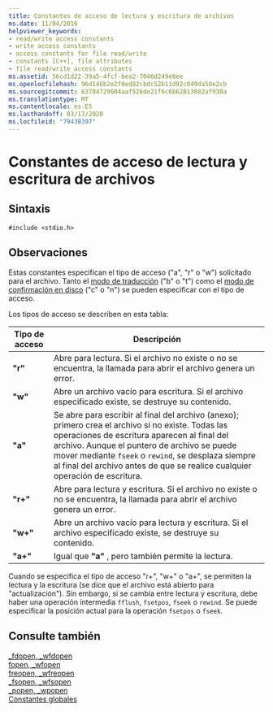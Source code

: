 ```yaml
---
title: Constantes de acceso de lectura y escritura de archivos
ms.date: 11/04/2016
helpviewer_keywords:
- read/write access constants
- write access constants
- access constants for file read/write
- constants [C++], file attributes
- file read/write access constants
ms.assetid: 56cd1d22-39a5-4fcf-bea2-7046d249e8ee
ms.openlocfilehash: 96d146b2e2f0ed82cbdc52b11d92c049da50e2cb
ms.sourcegitcommit: 63784729604aaf526de21f6c6b62813882af930a
ms.translationtype: MT
ms.contentlocale: es-ES
ms.lasthandoff: 03/17/2020
ms.locfileid: "79438397"
---
```

# <a name="file-readwrite-access-constants"></a>Constantes de acceso de lectura y escritura de archivos

## <a name="syntax"></a>Sintaxis

```
#include <stdio.h>
```

## <a name="remarks"></a>Observaciones

Estas constantes especifican el tipo de acceso ("a", "r" o "w") solicitado para el archivo. Tanto el [modo de traducción](../c-runtime-library/file-translation-constants.md) ("b" o "t") como el [modo de confirmación en disco](../c-runtime-library/commit-to-disk-constants.md) ("c" o "n") se pueden especificar con el tipo de acceso.

Los tipos de acceso se describen en esta tabla:

|Tipo de acceso|Descripción|
|----------|----------------|
|**"r"**|Abre para lectura. Si el archivo no existe o no se encuentra, la llamada para abrir el archivo genera un error.|
|**"w"**|Abre un archivo vacío para escritura. Si el archivo especificado existe, se destruye su contenido.|
|**"a"**|Se abre para escribir al final del archivo (anexo); primero crea el archivo si no existe. Todas las operaciones de escritura aparecen al final del archivo. Aunque el puntero de archivo se puede mover mediante `fseek` o `rewind`, se desplaza siempre al final del archivo antes de que se realice cualquier operación de escritura. |
|**"r+"**|Abre para lectura y escritura. Si el archivo no existe o no se encuentra, la llamada para abrir el archivo genera un error.|
|**"w+"**|Abre un archivo vacío para lectura y escritura. Si el archivo especificado existe, se destruye su contenido.|
|**"a+"**|Igual que **"a"** , pero también permite la lectura.|

Cuando se especifica el tipo de acceso "r+", "w+" o "a+", se permiten la lectura y la escritura (se dice que el archivo está abierto para "actualización"). Sin embargo, si se cambia entre lectura y escritura, debe haber una operación intermedia `fflush`, `fsetpos`, `fseek` o `rewind`. Se puede especificar la posición actual para la operación `fsetpos` o `fseek`.

## <a name="see-also"></a>Consulte también

[_fdopen, _wfdopen](../c-runtime-library/reference/fdopen-wfdopen.md)<br/>
[fopen, _wfopen](../c-runtime-library/reference/fopen-wfopen.md)<br/>
[freopen, _wfreopen](../c-runtime-library/reference/freopen-wfreopen.md)<br/>
[_fsopen, _wfsopen](../c-runtime-library/reference/fsopen-wfsopen.md)<br/>
[_popen, _wpopen](../c-runtime-library/reference/popen-wpopen.md)<br/>
[Constantes globales](../c-runtime-library/global-constants.md)
